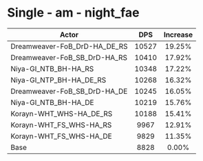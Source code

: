 # Single - am - night_fae
| Actor | DPS | Increase |
|---|:---:|:---:|
|Dreamweaver-FoB_DrD-HA_DE_RS|10527|19.25%|
|Dreamweaver-FoB_SB_DrD-HA_RS|10410|17.92%|
|Niya-GI_NTB_BH-HA_RS|10348|17.22%|
|Niya-GI_NTP_BH-HA_DE_RS|10268|16.32%|
|Dreamweaver-FoB_SB_DrD-HA_DE|10245|16.05%|
|Niya-GI_NTB_BH-HA_DE|10219|15.76%|
|Korayn-WHT_WHS-HA_DE_RS|10188|15.41%|
|Korayn-WHT_FS_WHS-HA_RS|9967|12.91%|
|Korayn-WHT_FS_WHS-HA_DE|9829|11.35%|
|Base|8828|0.00%|
